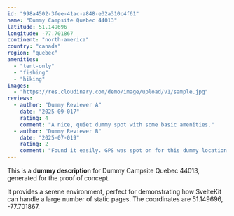 ```yaml
---
id: "998a4502-3fee-41ac-a848-e32a310c4f61"
name: "Dummy Campsite Quebec 44013"
latitude: 51.149696
longitude: -77.701867
continent: "north-america"
country: "canada"
region: "quebec"
amenities:
  - "tent-only"
  - "fishing"
  - "hiking"
images:
  - "https://res.cloudinary.com/demo/image/upload/v1/sample.jpg"
reviews:
  - author: "Dummy Reviewer A"
    date: "2025-09-017"
    rating: 4
    comment: "A nice, quiet dummy spot with some basic amenities."
  - author: "Dummy Reviewer B"
    date: "2025-07-019"
    rating: 2
    comment: "Found it easily. GPS was spot on for this dummy location."
---
```


This is a **dummy description** for Dummy Campsite Quebec 44013, generated for the proof of concept.

It provides a serene environment, perfect for demonstrating how SvelteKit can handle a large number of static pages. The coordinates are 51.149696, -77.701867.
